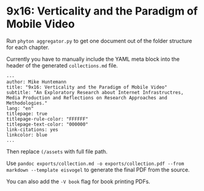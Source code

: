 
# 9x16: Verticality and the Paradigm of Mobile Video

Run `phyton aggregator.py` to get one document out of the folder structure for each chapter.

Currently you have to manually include the YAML meta block into the header of the generated `collections.md` file.

```
---
author: Mike Huntemann
title: "9x16: Verticality and the Paradigm of Mobile Video"
subtitle: "An Exploratory Research about Internet Infrastructres, Media Production and Reflections on Research Approaches and Methodologies."
lang: "en"
titlepage: true
titlepage-rule-color: "FFFFFF"
titlepage-text-color: "000000"
link-citations: yes
linkcolor: blue
...
```  

Then replace ```(/assets``` with full file path.

Use ```pandoc exports/collection.md -o exports/collection.pdf --from markdown --template eisvogel``` to generate the final PDF from the source.

You can also add the `-V book` flag for book printing PDFs.